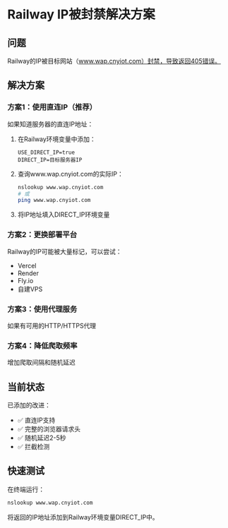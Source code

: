 # Railway IP被封禁解决方案

## 问题
Railway的IP被目标网站（www.wap.cnyiot.com）封禁，导致返回405错误。

## 解决方案

### 方案1：使用直连IP（推荐）

如果知道服务器的直连IP地址：

1. 在Railway环境变量中添加：
   ```
   USE_DIRECT_IP=true
   DIRECT_IP=目标服务器IP
   ```

2. 查询www.wap.cnyiot.com的实际IP：
   ```bash
   nslookup www.wap.cnyiot.com
   # 或
   ping www.wap.cnyiot.com
   ```

3. 将IP地址填入DIRECT_IP环境变量

### 方案2：更换部署平台

Railway的IP可能被大量标记，可以尝试：
- Vercel
- Render  
- Fly.io
- 自建VPS

### 方案3：使用代理服务

如果有可用的HTTP/HTTPS代理

### 方案4：降低爬取频率

增加爬取间隔和随机延迟

## 当前状态

已添加的改进：
- ✅ 直连IP支持
- ✅ 完整的浏览器请求头
- ✅ 随机延迟2-5秒
- ✅ 拦截检测

## 快速测试

在终端运行：
```bash
nslookup www.wap.cnyiot.com
```

将返回的IP地址添加到Railway环境变量DIRECT_IP中。

